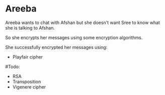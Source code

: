 # Areeba
Areeba wants to chat with Afshan but she doesn't want Sree to know what she is talking to Afshan.

So she encrypts her messages using some encryption algorithms.

She successfully encrypted her messages using:
* Playfair cipher


#Todo:
* RSA
* Transposition
* Vigenere cipher
